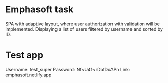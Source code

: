 # Emphasoft task
SPA with adaptive layout, where user authorization with validation will be implemented.
Displaying a list of users filtered by username and sorted by ID.

# Test app
Username: test_super
Password: Nf<U4f<rDbtDxAPn
Link: emphasoft.netlify.app
